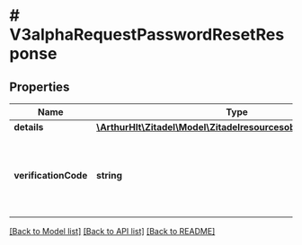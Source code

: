 # # V3alphaRequestPasswordResetResponse

## Properties

Name | Type | Description | Notes
------------ | ------------- | ------------- | -------------
**details** | [**\ArthurHlt\Zitadel\Model\Zitadelresourcesobjectv3alphaDetails**](Zitadelresourcesobjectv3alphaDetails.md) |  | [optional]
**verificationCode** | **string** | In case the medium was set to return_code, the code will be returned. | [optional]

[[Back to Model list]](../../README.md#models) [[Back to API list]](../../README.md#endpoints) [[Back to README]](../../README.md)
